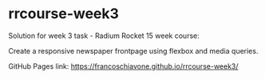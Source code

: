 # rrcourse-week3
Solution for week 3 task - Radium Rocket 15 week course:

Create a responsive newspaper frontpage using flexbox and media queries.

GitHub Pages link: https://francoschiavone.github.io/rrcourse-week3/
